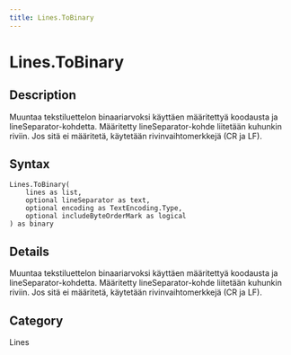 ```yaml
---
title: Lines.ToBinary
---
```


# Lines.ToBinary


## Description

Muuntaa tekstiluettelon binaariarvoksi käyttäen määritettyä koodausta ja lineSeparator-kohdetta. Määritetty lineSeparator-kohde liitetään kuhunkin riviin.  Jos sitä ei määritetä, käytetään rivinvaihtomerkkejä (CR ja LF).


## Syntax

```powerquery
Lines.ToBinary(
    lines as list,
    optional lineSeparator as text,
    optional encoding as TextEncoding.Type,
    optional includeByteOrderMark as logical
) as binary
```


## Details

Muuntaa tekstiluettelon binaariarvoksi käyttäen määritettyä koodausta ja lineSeparator-kohdetta. Määritetty lineSeparator-kohde liitetään kuhunkin riviin.  Jos sitä ei määritetä, käytetään rivinvaihtomerkkejä (CR ja LF).



## Category
Lines
